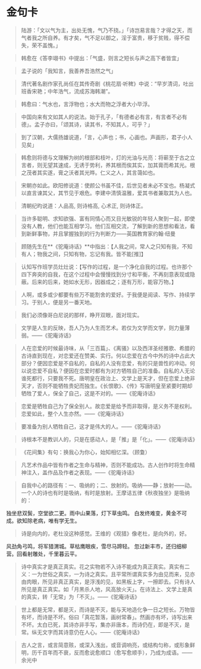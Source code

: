 # 金句卡

>陆游：「文以气为主，出处无愧，气乃不挠。」「诗岂易言哉？才得之天，而气者我之所自养。有才矣，气不足以御之，淫于富贵，移于贫贱，得不偿失，荣不盖愧。」

>韩愈在《答李翊书》中提出：「气盛，则言之短长与声之高下者皆宜」

>孟子说的「我知言，我善养吾浩然之气」

>清代著名剧作家孔尚任在其传奇剧《桃花扇·听稗》中说：“早岁清词，吐出班香宋艳；中年浩气，流成苏海韩潮”。

>韩愈曰：气水也，言浮物也；水大而物之浮者大小毕浮。

>中国向来有文如其人的说法。始于孔子，「有德者必有言，有言者不必有德」。孟子亦曰，「颂其诗，读其书，不知其人，可乎？」

>到了汉朝，大儒扬雄说道，「言，心声也；书，心画也。声画形，君子小人见矣」

>韩愈则将德与文理解为树的根部和枝叶，灯的光油与光亮：将蕲至于古之立言者，则无望其速成，无诱于势利，养其根而俟其实，加其膏而希其光。根之茂者其实遂，膏之沃者其光晔。仁义之人，其言蔼如也。

>宋朝亦如此。欧阳修说道：使颜公书虽不佳，后世见者未必不宝也。杨凝式以直言谏其父，其节见于艰危。李建中清慎温雅，爱其书者兼取其为人也。

>清朝纪昀说道：人品高, 则诗格高, 心术正, 则诗体正。

>当许多聪明、求知欲强、富有同情心而又目光敏锐的年轻人聚到一起，即使没有人教，他们也能互相学习。他们互相交流，了解到新的思想和看法，看到新鲜事物，并且掌握独到的行为判断力——英国教育家约翰·纽曼

>顾随先生在**《驼庵诗话》**中指出：【人我之间，常人之只知有我，不知有人；物我之间，只知有物，忘记有我。皆不能[推]】

>认知写作班学员灶灶说：【写作的过程，是一个净化自我的过程。也许那个四下奔突的自我，在这个过程中会慢慢找到分寸和平衡，不再刻意表现或隐蔽。后来的后来，她如水无形，因器成之；逐有万形，能容万物。】

>人啊，或多或少都要有些万不能割舍的爱好。于我便是阅读、写作、持续学习。于别人，便是另一番天地。

>我们必须像哥白尼说的那样，睁开双眼，面对现实。

>文学是人生的反映，吾人乃为人生而艺术。若仅为文学而文学，则力量薄弱。——《驼庵诗话》

>人在恋爱的时候最诗味，从「三百篇」、《离骚》以及西洋圣经雅歌、希腊的古诗直到现在，对恋爱还在赞美、实行。何以恋爱在古今中外的诗中占此大部分？便因恋爱是不自私的，自私的人没有恋爱，有的只是兽性的冲动。何以说恋爱不自私？便因在恋爱时都有为对方牺牲自己的准备。自私的人无论谁死都行，只要我不死。唐明皇在政治上、文学上是天才，但在恋爱上绝非天才，否则不能牺牲贵妃而独生。《长恨歌》、《传》写唐明皇至紧要时期却牺牲了爱人，保全了自己，这是不对的。——《驼庵诗话》

>恋爱是牺牲自己为了保全别人。故恋爱是给予而非取得，是义务不是权利。恋爱如此，整个人生亦然。——《驼庵诗话》

>要准备为别人牺牲自己，这才是伟大的人。——《驼庵诗话》

>诗根本不是教训人的，只是在感动人，是「推」是「化」。——《驼庵诗话》

>《花间集》有句：换我心为你心，始知相忆深。（顾敻）

>凡艺术作品中皆有作者之生命与精神，否则不能成功。古人创作时将生命精神注入，盖作品及作者之表现。——《驼庵诗话》

>自我中心的路径有：一、吸纳的；二、放射的。吸纳——静；放射——动。一个人的诗也有时是吸纳，有时是放射。王摩诘五律《秋夜独坐》是吸纳的：

独坐悲双鬓，空堂欲二更。雨中山果落，灯下草虫鸣。
白发终难变，黄金不可成。欲知除老病，唯有学无生。

>诗是向内的，老杜没这种感觉。王维的《观猎》像老杜，是向外的，好。

风劲角弓鸣，将军猎渭城。草枯鹰眼疾，雪尽马蹄轻。
忽过新丰市，还归细柳营。回看射雕处，千里暮云平。

>诗中真实才是真正真实。花之实物若不入诗不能成为真正真实。真实有二义：一为世俗之真实，一为诗之真实。且平常所谓真实多为由见而来，见亦由肉眼，所见非真正真实，是浮浅的见，如黑板上字，一擦即去。只有诗人所见是真正真实。如「月黑杀人地，风高放火天」。在诗法上、文学上是真的真实，转「无常」为「不灭」。——《驼庵诗话》

>世上都是无常，都是灭，而诗是不灭，能与天地造化争一日之短长。万物皆有坏，而诗是不坏。俗曰「真花暂落，画树常春」。然画亦有坏，诗写出来不坏。太白已死，其诗亦非手写，集亦非唐本，而诗仍在，即是不灭，是常。纵无文字而其诗意仍在人心。——《驼庵诗话》

>古人之言，或言简意赅，或深入浅出，或音调响亮，或结构匀称，或形象鲜明，历千百年而不衰，反而愈说愈顺口（愈写愈顺手），乃成为成语。——余光中

>

>

>

>

>

>

>

>

>

>

>

>

>

>

>
